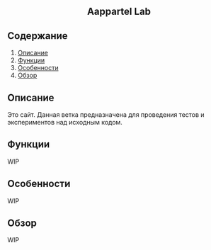 <p align="center">
  <h2 align="center">Aappartel Lab</h2>
</p>

## Содержание
1. [Описание](#описание)
2. [Функции](#функции)
3. [Особенности](#особенности)
4. [Обзор](#обзор)

## Описание
Это сайт.
Данная ветка предназначена для проведения тестов и экспериментов над исходным кодом.

## Функции
WIP

## Особенности
WIP

## Обзор
WIP